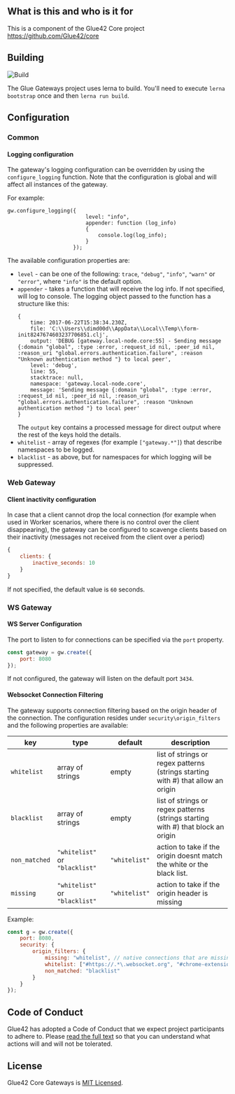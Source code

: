 ## What is this and who is it for

This is a component of the Glue42 Core project https://github.com/Glue42/core

## Building

![Build](https://github.com/Glue42/glue-core-gateways/workflows/Build/badge.svg)

The Glue Gateways project uses lerna to build. You'll need to execute `lerna bootstrap` once and then `lerna run build`.

## Configuration

### Common

#### Logging configuration

The gateway's logging configuration can be overridden by using the ```configure_logging``` function. Note that the configuration is global and will affect all instances of the gateway.

For example:
```
gw.configure_logging({
                         level: "info",
                         appender: function (log_info)
                         {
                             console.log(log_info);
                         }
                     });
```
The available configuration properties are:
- ```level``` - can be one of the following: ```trace```, ```"debug"```, ```"info"```, ```"warn"``` or ```"error"```, where ```"info"``` is the default option.
- ```appender``` - takes a function that will receive the log info. If not specified, will log to console. The logging object passed to the function has a structure like this:
    ```
    {
        time: 2017-06-22T15:38:34.230Z,
        file: 'C:\\Users\\dimd00d\\AppData\\Local\\Temp\\form-init8247674603237706851.clj',
        output: 'DEBUG [gateway.local-node.core:55] - Sending message {:domain "global", :type :error, :request_id nil, :peer_id nil, :reason_uri "global.errors.authentication.failure", :reason "Unknown authentication method "} to local peer',
        level: 'debug',
        line: 55,
        stacktrace: null,
        namespace: 'gateway.local-node.core',
        message: 'Sending message {:domain "global", :type :error, :request_id nil, :peer_id nil, :reason_uri "global.errors.authentication.failure", :reason "Unknown authentication method "} to local peer'
    }
    ```
    The ```output``` key contains a processed message for direct output where the rest of the keys hold the details.
- ```whitelist``` - array of regexes (for example ```["gateway.*"]```) that describe namespaces to be logged.
- ```blacklist``` - as above, but for namespaces for which logging will be suppressed.

### Web Gateway

#### Client inactivity configuration

In case that a client cannot drop the local connection (for example when used in Worker scenarios, where there is no control over the client disappearing), the gateway can be configured to scavenge clients based on their inactivity (messages not received from the client over a period)

```js
{
    clients: {
        inactive_seconds: 10
    }
}
```

If not specified, the default value is `60` seconds.

### WS Gateway

#### WS Server Configuration

The port to listen to for connections can be specified via the `port` property.

```js
const gateway = gw.create({
    port: 8080
});
```

If not configured, the gateway will listen on the default port `3434`.

#### Websocket Connection Filtering

The gateway supports connection filtering based on the origin header of the connection. The configuration resides under `security\origin_filters` and
the following properties are available:

| key        | type    | default | description                   |
|------------|---------|---------|-------------------------------|
| `whitelist` | array of strings  | empty | list of strings or regex patterns (strings starting with #) that allow an origin |
| `blacklist`   | array of strings | empty | list of strings or regex patterns (strings starting with #) that block an origin |
| `non_matched` | `"whitelist"` or `"blacklist"` | `"whitelist"` | action to take if the origin doesnt match the white or the black list. |
| `missing` | `"whitelist"` or `"blacklist"` | `"whitelist"` | action to take if the origin header is missing |

Example:

```js
const g = gw.create({
    port: 8080,
    security: {
        origin_filters: {
            missing: "whitelist", // native connections that are missing an origin header are allowed
            whitelist: ["#https://.*\.websocket.org", "#chrome-extension://.*"], // only accept connections from the test site and the chrome extensions
            non_matched: "blacklist"
        }
    }
});
```

## Code of Conduct

Glue42 has adopted a Code of Conduct that we expect project participants to adhere to. Please [read the full text](https://github.com/Glue42/core/blob/master/CODE_OF_CONDUCT.md) so that you can understand what actions will and will not be tolerated.

## License

Glue42 Core Gateways is [MIT Licensed](https://github.com/Glue42/glue-core-gateways/blob/master/LICENSE).

